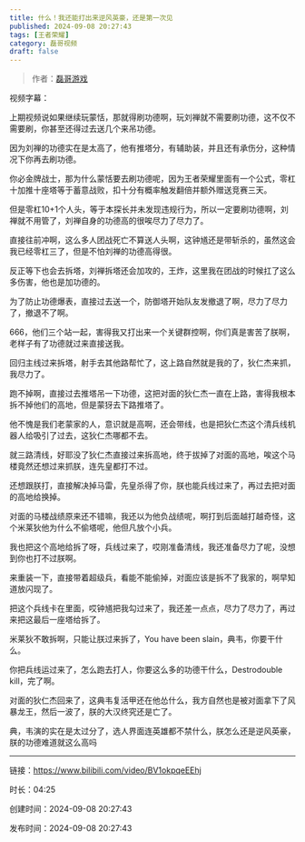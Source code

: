 ```yaml
---
title: 什么！我还能打出来逆风英豪，还是第一次见
published: 2024-09-08 20:27:43
tags: [王者荣耀]
category: 磊哥视频
draft: false
---
```



> 作者：[磊哥游戏](https://space.bilibili.com/268941858?spm_id_from=333.788.upinfo.head.click)

视频字幕：

上期视频说如果继续玩蒙恬，那就得刷功德啊，玩刘禅就不需要刷功德，这不仅不需要刷，你甚至还得过去送几个来吊功德。

因为刘禅的功德实在是太高了，他有推塔分，有辅助装，并且还有承伤分，这种情况下你再去刷功德。

你必金牌战士，那为什么蒙恬要去刷功德呢，因为王者荣耀里面有一个公式，零杠十加推十座塔等于蓄意战败，扣十分有概率触发翻倍并额外赠送竞赛三天。

但是零杠10+1个人头，等于本探长并未发现违规行为，所以一定要刷功德啊，刘禅就不用管了，刘禅自身的功德高的很唉尽力了尽力了。

直接往前冲啊，这么多人团战死亡不算送人头啊，这钟馗还是带斩杀的，虽然这会我已经零杠三了，但是不怕刘禅的功德高得很。

反正等下也会去拆塔，刘禅拆塔还会加攻的，王炸，这里我在团战的时候扛了这么多伤害，他也是加功德的。

为了防止功德爆表，直接过去送一个，防御塔开始队友发撤退了啊，尽力了尽力了，撤退不了啊。

666，他们三个站一起，害得我又打出来一个关键群控啊，你们真是害苦了朕啊，老样子有了功德就过来直接送我。

回归主线过来拆塔，射手去其他路帮忙了，这上路自然就是我的了，狄仁杰来抓，我尽力了。

跑不掉啊，直接过去推塔吊一下功德，这把对面的狄仁杰一直在上路，害得我根本拆不掉他们的高地，但是蒙犽去下路推塔了。

他不愧是我们老蒙家的人，意识就是高啊，还会带线，也是把狄仁杰这个清兵线机器人给吸引了过去，这狄仁杰哪都不去。

就三路清线，好耶没了狄仁杰直接过来拆高地，终于拔掉了对面的高地，唉这个马楼竟然还想过来抓朕，连先皇都打不过。

还想跟朕打，直接解决掉马雷，先皇杀得了你，朕也能兵线过来了，再过去把对面的高地给换掉。

对面的马楼战绩原来还不错嘛，我还以为他负战绩呢，啊打到后面越打越奇怪，这个米莱狄他为什么不偷塔呢，他但凡放个小兵。

我也把这个高地给拆了呀，兵线过来了，哎刚准备清线，我还准备尽力了呢，没想到你也打不过朕啊。

来重装一下，直接带着超级兵，看能不能偷掉，对面应该是拆不了我家的，啊早知道放闪现了。

把这个兵线卡在里面，哎钟馗把我勾过来了，我还差一点点，尽力了尽力了，再过来把这最后一座塔给拆了。

米莱狄不敢拆啊，只能让朕过来拆了，You have been slain，典韦，你要干什么。

你把兵线运过来了，怎么跑去打人，你要这么多的功德干什么，Destrodouble kill，完了啊。

对面的狄仁杰回来了，这典韦复活甲还在他怂什么，我方自然也是被对面拿下了风暴龙王，然后一波了，朕的大汉终究还是亡了。

典，韦演的实在是太过分了，选人界面连英雄都不禁什么，朕怎么还是逆风英豪，朕的功德难道就这么高吗

---


链接：https://www.bilibili.com/video/BV1okpqeEEhj



时长：04:25

创建时间：2024-09-08 20:27:43

发布时间：2024-09-08 20:27:43
